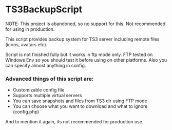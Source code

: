 # TS3BackupScript
NOTE: This project is abandoned, so no support for this. Not recommended for using in production.

This script provides backup system for TS3 server including remote files (icons, avatars etc).

Script is not finished fully but it works in ftp mode only. FTP tested on Windows Env so you should test it before using on other platforms.
 Also you can specify almost anything in config.

### Advanced things of this script are:

* Customizable config file
* Supports multiple virtual servers
* You can save snapshots and files from TS3 dir using FTP mode
* You can choose what you want to download and what to ignore (config.php)

And to mention it again, its not recommended for production use.
